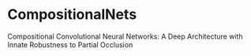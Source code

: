 # CompositionalNets
Compositional Convolutional Neural Networks: A Deep Architecture with Innate Robustness to Partial Occlusion
